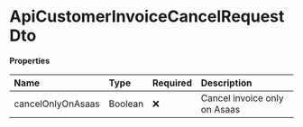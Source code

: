 # ApiCustomerInvoiceCancelRequestDto

**Properties**

| Name              | Type    | Required | Description                  |
| :---------------- | :------ | :------- | :--------------------------- |
| cancelOnlyOnAsaas | Boolean | ❌       | Cancel invoice only on Asaas |

<!-- This file was generated by liblab | https://liblab.com/ -->
